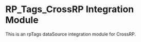 # RP\_Tags\_CrossRP Integration Module

This is an rpTags dataSource integration module for CrossRP.

